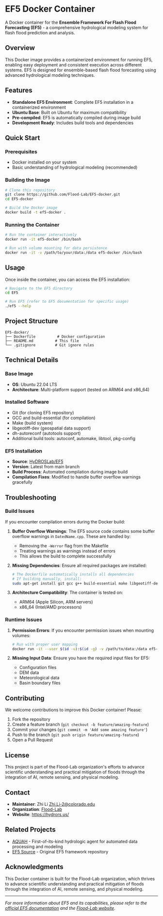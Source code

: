 # EF5 Docker Container

A Docker container for the **Ensemble Framework For Flash Flood Forecasting (EF5)** - a comprehensive hydrological modeling system for flash flood prediction and analysis.

## Overview

This Docker image provides a containerized environment for running EF5, enabling easy deployment and consistent execution across different systems. EF5 is designed for ensemble-based flash flood forecasting using advanced hydrological modeling techniques.

## Features

- **Standalone EF5 Environment**: Complete EF5 installation in a containerized environment
- **Ubuntu Base**: Built on Ubuntu for maximum compatibility
- **Pre-compiled**: EF5 is automatically compiled during image build
- **Development Ready**: Includes build tools and dependencies

## Quick Start

### Prerequisites

- Docker installed on your system
- Basic understanding of hydrological modeling (recommended)

### Building the Image

```bash
# Clone this repository
git clone https://github.com/Flood-Lab/EF5-docker.git
cd EF5-docker

# Build the Docker image
docker build -t ef5-docker .
```

### Running the Container

```bash
# Run the container interactively
docker run -it ef5-docker /bin/bash

# Run with volume mounting for data persistence
docker run -it -v /path/to/your/data:/data ef5-docker /bin/bash
```

## Usage

Once inside the container, you can access the EF5 installation:

```bash
# Navigate to the EF5 directory
cd EF5

# Run EF5 (refer to EF5 documentation for specific usage)
./ef5 --help
```

## Project Structure

```
EF5-docker/
├── Dockerfile          # Docker configuration
├── README.md          # This file
└── .gitignore         # Git ignore rules
```

## Technical Details

### Base Image
- **OS**: Ubuntu 22.04 LTS
- **Architecture**: Multi-platform support (tested on ARM64 and x86_64)

### Installed Software
- Git (for cloning EF5 repository)
- GCC and build-essential (for compilation)
- Make (build system)
- libgeotiff-dev (geospatial data support)
- dh-autoreconf (autotools support)
- Additional build tools: autoconf, automake, libtool, pkg-config

### EF5 Installation
- **Source**: [HyDROSLab/EF5](https://github.com/HyDROSLab/EF5.git)
- **Version**: Latest from main branch
- **Build Process**: Automated compilation during image build
- **Compilation Fixes**: Modified to handle buffer overflow warnings gracefully

## Troubleshooting

### Build Issues

If you encounter compilation errors during the Docker build:

1. **Buffer Overflow Warnings**: The EF5 source code contains some buffer overflow warnings in `DatedName.cpp`. These are handled by:
   - Removing the `-Werror` flag from the Makefile
   - Treating warnings as warnings instead of errors
   - This allows the build to complete successfully

2. **Missing Dependencies**: Ensure all required packages are installed:
   ```bash
   # The Dockerfile automatically installs all dependencies
   # If building manually, install:
   sudo apt-get install git gcc g++ build-essential make libgeotiff-dev dh-autoreconf autotools-dev autoconf automake libtool pkg-config
   ```

3. **Architecture Compatibility**: The container is tested on:
   - ARM64 (Apple Silicon, ARM servers)
   - x86_64 (Intel/AMD processors)

### Runtime Issues

1. **Permission Errors**: If you encounter permission issues when mounting volumes:
   ```bash
   # Run with proper user mapping
   docker run -it --user $(id -u):$(id -g) -v /path/to/data:/data ef5-docker /bin/bash
   ```

2. **Missing Input Data**: Ensure you have the required input files for EF5:
   - Configuration files
   - DEM data
   - Meteorological data
   - Basin boundary files

## Contributing

We welcome contributions to improve this Docker container! Please:

1. Fork the repository
2. Create a feature branch (`git checkout -b feature/amazing-feature`)
3. Commit your changes (`git commit -m 'Add some amazing feature'`)
4. Push to the branch (`git push origin feature/amazing-feature`)
5. Open a Pull Request

## License

This project is part of the Flood-Lab organization's efforts to advance scientific understanding and practical mitigation of floods through the integration of AI, remote sensing, and physical modeling.

## Contact

- **Maintainer**: Zhi Li <Zhi.Li-2@colorado.edu>
- **Organization**: [Flood-Lab](https://github.com/orgs/Flood-Lab)
- **Website**: https://hydrors.us/

## Related Projects

- [AQUAH](https://github.com/Flood-Lab/AQUAH) - First-of-its-kind hydrologic agent for automated data processing and modeling
- [EF5 Source](https://github.com/HyDROSLab/EF5) - Original EF5 framework repository

## Acknowledgments

This Docker container is built for the Flood-Lab organization, which thrives to advance scientific understanding and practical mitigation of floods through the integration of AI, remote sensing, and physical modeling.

---

*For more information about EF5 and its capabilities, please refer to the [official EF5 documentation](https://github.com/HyDROSLab/EF5) and the [Flood-Lab website](https://hydrors.us/).*
